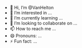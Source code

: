 - 👋 Hi, I’m @VanHelton
- 👀 I’m interested in ...
- 🌱 I’m currently learning ...
- 💞️ I’m looking to collaborate on ...
- 📫 How to reach me ...
- 😄 Pronouns: ...
- ⚡ Fun fact: ...

<!---
VanHelton/VanHelton is a ✨ special ✨ repository because its `README.md` (this file) appears on your GitHub profile.
You can click the Preview link to take a look at your changes.
--->
